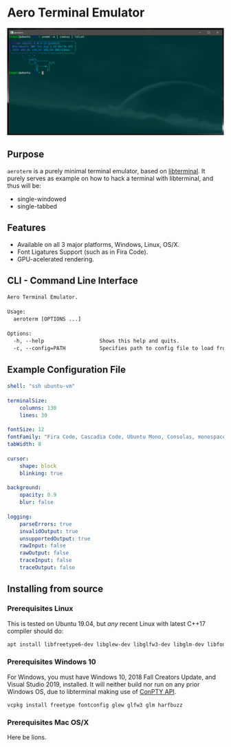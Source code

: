 # Aero Terminal Emulator

![alt text](AeroTerm-Acrylic-Background.png "Aero Terminal with Acrylic Background")

## Purpose

`aeroterm` is a purely minimal terminal emulator, based on
[libterminal](https://github.com/christianparpart/libterminal/).
It purely serves as example on how to hack a terminal with libterminal, and thus will be:

* single-windowed
* single-tabbed

## Features

* Available on all 3 major platforms, Windows, Linux, OS/X.
* Font Ligatures Support (such as in Fira Code).
* GPU-acelerated rendering.

## CLI - Command Line Interface

```txt
Aero Terminal Emulator.

Usage:
  aeroterm [OPTIONS ...]

Options:
  -h, --help                  Shows this help and quits.
  -c, --config=PATH           Specifies path to config file to load from (and save to). [aeroterm.yml]
```

## Example Configuration File

```yaml
shell: "ssh ubuntu-vm"

terminalSize:
    columns: 130
    lines: 30

fontSize: 12
fontFamily: "Fira Code, Cascadia Code, Ubuntu Mono, Consolas, monospace"
tabWidth: 8

cursor:
    shape: block
    blinking: true

background:
    opacity: 0.9
    blur: false

logging:
    parseErrors: true
    invalidOutput: true
    unsupportedOutput: true
    rawInput: false
    rawOutput: false
    traceInput: false
    traceOutput: false
```

## Installing from source

### Prerequisites Linux

This is tested on Ubuntu 19.04, but *any* recent Linux with latest C++17 compiler should do:

```sh
apt install libfreetype6-dev libglew-dev libglfw3-dev libglm-dev libfontconfig1-dev libharfbuzz-dev
```

### Prerequisites Windows 10

For Windows, you must have Windows 10, 2018 Fall Creators Update, and Visual Studio 2019, installed.
It will neither build nor run on any prior Windows OS, due to libterminal making use of [ConPTY API](https://devblogs.microsoft.com/commandline/windows-command-line-introducing-the-windows-pseudo-console-conpty/).

```psh
vcpkg install freetype fontconfig glew glfw3 glm harfbuzz
```

### Prerequisites Mac OS/X

Here be lions.
